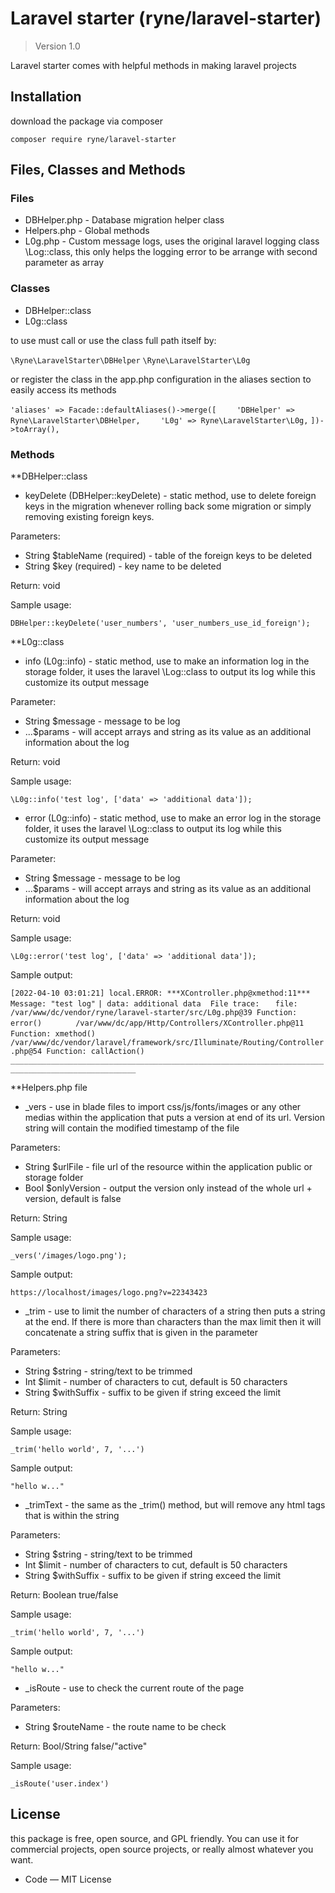 <h1>Laravel starter (ryne/laravel-starter)</h1>

> Version 1.0

Laravel starter comes with helpful methods in making laravel projects

## Installation

download the package via composer

`composer require ryne/laravel-starter`

## Files, Classes and Methods

### Files

* DBHelper.php - Database migration helper class
* Helpers.php - Global methods
* L0g.php - Custom message logs, uses the original laravel logging class \Log::class, this only helps the logging error to be arrange with second parameter as array

### Classes

* DBHelper::class
* L0g::class

to use must call or use the class full path itself by:

`\Ryne\LaravelStarter\DBHelper`
`\Ryne\LaravelStarter\L0g`

or register the class in the app.php configuration in the aliases section to easily access its methods

`'aliases' => Facade::defaultAliases()->merge([`
`    'DBHelper' => Ryne\LaravelStarter\DBHelper,`
`    'L0g' => Ryne\LaravelStarter\L0g,`
`])->toArray(),`

### Methods

**DBHelper::class

* keyDelete (DBHelper::keyDelete) - static method, use to delete foreign keys in the migration whenever rolling back some migration or simply removing existing foreign keys.

Parameters:
- String $tableName (required) - table of the foreign keys to be deleted
- String $key (required) - key name to be deleted

Return: void

Sample usage:

`DBHelper::keyDelete('user_numbers', 'user_numbers_use_id_foreign');`

**L0g::class

* info (L0g::info) - static method, use to make an information log in the storage folder, it uses the laravel \Log::class to output its log while this customize its output message

Parameter:
- String $message - message to be log
- ...$params - will accept arrays and string as its value as an additional information about the log

Return: void

Sample usage:

`\L0g::info('test log', ['data' => 'additional data']);`

* error (L0g::info) - static method, use to make an error log in the storage folder, it uses the laravel \Log::class to output its log while this customize its output message

Parameter:
- String $message - message to be log
- ...$params - will accept arrays and string as its value as an additional information about the log

Return: void

Sample usage:

`\L0g::error('test log', ['data' => 'additional data']);`

Sample output:

`[2022-04-10 03:01:21] local.ERROR: ***XController.php@xmethod:11***`
`Message: "test log"`
`| data: additional data`
` `
`File trace:`
`	file:`
`		/var/www/dc/vendor/ryne/laravel-starter/src/L0g.php@39 Function: error()`
`		/var/www/dc/app/Http/Controllers/XController.php@11 Function: xmethod()`
`		/var/www/dc/vendor/laravel/framework/src/Illuminate/Routing/Controller.php@54 Function: callAction()`
`__________________________________________________________________________________________________  `

**Helpers.php file

* _vers - use in blade files to import css/js/fonts/images or any other medias within the application that puts a version at end of its url. Version string will contain the modified timestamp of the file

Parameters:
- String $urlFile - file url of the resource within the application public or storage folder
- Bool $onlyVersion - output the version only instead of the whole url + version, default is false

Return: String

Sample usage:

`_vers('/images/logo.png');`

Sample output:

`https://localhost/images/logo.png?v=22343423`

* _trim - use to limit the number of characters of a string then puts a string at the end. If there is more than characters than the max limit then it will concatenate a string suffix that is given in the parameter

Parameters:
- String $string - string/text to be trimmed
- Int $limit - number of characters to cut, default is 50 characters
- String $withSuffix - suffix to be given if string exceed the limit

Return: String

Sample usage:

`_trim('hello world', 7, '...')`

Sample output:

`"hello w..."`

* _trimText - the same as the _trim() method, but will remove any html tags that is within the string

Parameters:
- String $string - string/text to be trimmed
- Int $limit - number of characters to cut, default is 50 characters
- String $withSuffix - suffix to be given if string exceed the limit

Return: Boolean true/false

Sample usage:

`_trim('hello world', 7, '...')`

Sample output:

`"hello w..."`

* _isRoute - use to check the current route of the page

Parameters:
- String $routeName - the route name to be check

Return: Bool/String false/"active"

Sample usage:

`_isRoute('user.index')`

## License

this package is free, open source, and GPL friendly. You can use it for
commercial projects, open source projects, or really almost whatever you want.

- Code — MIT License

